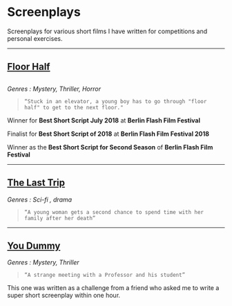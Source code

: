 # Screenplays

Screenplays for various short films I have written for competitions and personal exercises.

----
##  [Floor Half](ibrahim_floor_half_5_pager.pdf)
##
*Genres : Mystery, Thriller, Horror*
>     “Stuck in an elevator, a young boy has to go through "floor half" to get to the next floor."

Winner for **Best Short Script July 2018** at **Berlin Flash Film Festival**

Finalist for **Best Short Script of 2018** at **Berlin Flash Film Festival 2018**

Winner as the **Best Short Script for Second Season** of **Berlin Flash Film Festival**

----
##  [The Last Trip](ibrahim_last_trip_5_pager.pdf)
*Genres : Sci-fi , drama*
>     “A young woman gets a second chance to spend time with her family after her death”

----
##  [You Dummy](you_dummy.pdf)
*Genres : Mystery, Thriller*
>     “A strange meeting with a Professor and his student”
This one was written as a challenge from a friend who asked me to write a super short screenplay within one hour.



